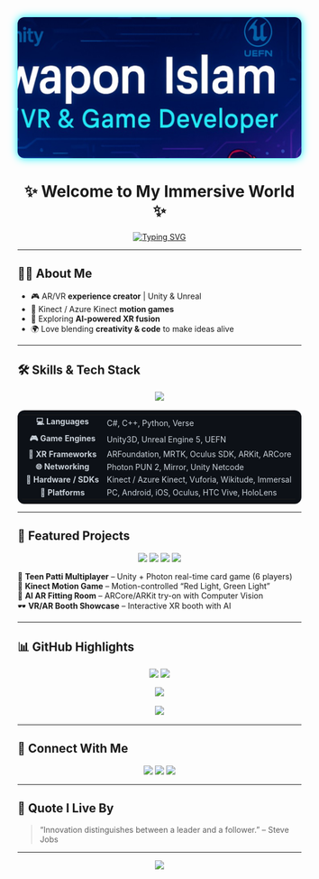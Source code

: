 <!-- Banner -->
<p align="center">
  <img src="https://raw.githubusercontent.com/AlphaNoob07/AlphaNoob07/main/banner.jpg" alt="Swapon Islam Banner" style="height: 250px; object-fit: cover; border-radius: 12px; box-shadow: 0px 0px 15px #00f5ff;" />
</p>

<h1 align="center">✨ Welcome to My Immersive World ✨</h1>

<p align="center">
  <a href="https://github.com/AlphaNoob07">
    <img src="https://readme-typing-svg.herokuapp.com?font=Fira+Code&size=22&duration=2500&pause=1000&color=00F5FF&center=true&vCenter=true&width=650&lines=🎮+Crafting+Games;🥽+Building+AR%2FVR+Worlds;🧍‍♂️+Motion+Tracking+Experiences;🚀+AI+%2B+XR+Fusion;💡+Innovation+%3D+My+Fuel" alt="Typing SVG" />
  </a>
</p>

---

## 🧑‍💻 About Me  

- 🎮 AR/VR **experience creator** | Unity & Unreal  
- 🧍 Kinect / Azure Kinect **motion games**  
- 🚀 Exploring **AI-powered XR fusion**  
- 🌍 Love blending **creativity & code** to make ideas alive  

---

## 🛠 Skills & Tech Stack  

<p align="center">
  <img src="https://skillicons.dev/icons?i=unity,unreal,cs,cpp,python,blender,git,firebase,figma&theme=dark" />
</p>

<table align="center" style="background-color:#0d1117; color:#c9d1d9; border-radius:12px; padding:8px;">
<tr><td align="center"><b>💻 Languages</b></td><td>C#, C++, Python, Verse</td></tr>
<tr><td align="center"><b>🎮 Game Engines</b></td><td>Unity3D, Unreal Engine 5, UEFN</td></tr>
<tr><td align="center"><b>🥽 XR Frameworks</b></td><td>ARFoundation, MRTK, Oculus SDK, ARKit, ARCore</td></tr>
<tr><td align="center"><b>🌐 Networking</b></td><td>Photon PUN 2, Mirror, Unity Netcode</td></tr>
<tr><td align="center"><b>🧍 Hardware / SDKs</b></td><td>Kinect / Azure Kinect, Vuforia, Wikitude, Immersal</td></tr>
<tr><td align="center"><b>📱 Platforms</b></td><td>PC, Android, iOS, Oculus, HTC Vive, HoloLens</td></tr>
</table>

---

## 🚀 Featured Projects  

<p align="center">
  <img src="https://img.shields.io/badge/-Unity3D-0d1117?&logo=unity&logoColor=white" />
  <img src="https://img.shields.io/badge/-Photon-0d1117?&logo=photon&logoColor=00f5ff" />
  <img src="https://img.shields.io/badge/-ARCore-0d1117?&logo=google&logoColor=32CD32" />
  <img src="https://img.shields.io/badge/-Oculus-0d1117?&logo=oculus&logoColor=white" />
</p>

🎴 **Teen Patti Multiplayer** – Unity + Photon real-time card game (6 players)  
🧍 **Kinect Motion Game** – Motion-controlled “Red Light, Green Light”  
👕 **AI AR Fitting Room** – ARCore/ARKit try-on with Computer Vision  
🕶 **VR/AR Booth Showcase** – Interactive XR booth with AI  

---

## 📊 GitHub Highlights  

<p align="center">
  <img src="https://github-readme-stats.vercel.app/api?username=AlphaNoob07&show_icons=true&theme=tokyonight&hide=issues&bg_color=0d1117&hide_border=true" height="160px"/>
  <img src="https://github-readme-streak-stats.herokuapp.com/?user=AlphaNoob07&theme=tokyonight&background=0d1117&hide_border=true" height="160px"/>
</p>

<p align="center">
  <img src="https://github-profile-trophy.vercel.app/?username=AlphaNoob07&theme=tokyonight&row=1&column=6&margin-w=10&margin-h=10&no-bg=true&no-frame=true" />
</p>

<p align="center">
  <img src="https://github-readme-activity-graph.vercel.app/graph?username=AlphaNoob07&theme=tokyo-night&bg_color=0d1117&hide_border=true" />
</p>

---

## 🤝 Connect With Me  

<p align="center">
  <a href="https://www.linkedin.com/in/swapon-islam-57a55111b/"><img src="https://img.shields.io/badge/-LinkedIn-0A66C2?style=for-the-badge&logo=linkedin&logoColor=white"></a>
  <a href="mailto:gdev.swapon@gmail.com"><img src="https://img.shields.io/badge/-Email-D14836?style=for-the-badge&logo=gmail&logoColor=white"></a>
  <a href="https://gdev-portfolio.onrender.com/"><img src="https://img.shields.io/badge/-Portfolio-0d1117?style=for-the-badge&logo=vercel&logoColor=white"></a>
</p>

---

## 🧠 Quote I Live By  

> “Innovation distinguishes between a leader and a follower.” – Steve Jobs  

---

<p align="center">
  <img src="https://capsule-render.vercel.app/api?type=waving&color=0:00F5FF,100:8A2BE2&height=120&section=footer&theme=tokyonight"/>
</p>

